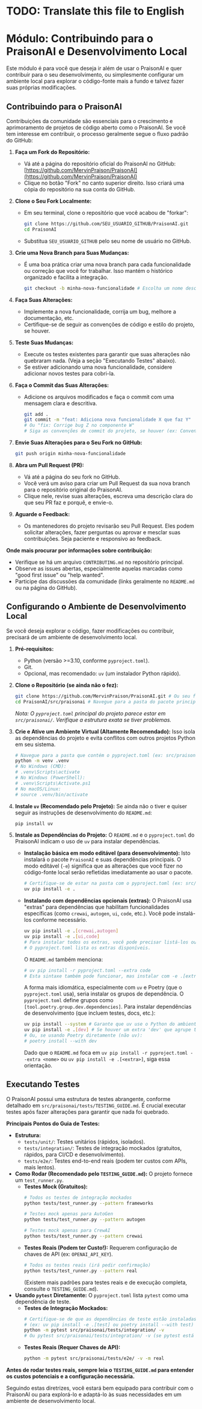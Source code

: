 # TODO: Translate this file to English

# Módulo: Contribuindo para o PraisonAI e Desenvolvimento Local

Este módulo é para você que deseja ir além de usar o PraisonAI e quer contribuir para o seu desenvolvimento, ou simplesmente configurar um ambiente local para explorar o código-fonte mais a fundo e talvez fazer suas próprias modificações.

## Contribuindo para o PraisonAI

Contribuições da comunidade são essenciais para o crescimento e aprimoramento de projetos de código aberto como o PraisonAI. Se você tem interesse em contribuir, o processo geralmente segue o fluxo padrão do GitHub:

1.  **Faça um Fork do Repositório:**
    *   Vá até a página do repositório oficial do PraisonAI no GitHub: [https://github.com/MervinPraison/PraisonAI](https://github.com/MervinPraison/PraisonAI)
    *   Clique no botão "Fork" no canto superior direito. Isso criará uma cópia do repositório na sua conta do GitHub.

2.  **Clone o Seu Fork Localmente:**
    *   Em seu terminal, clone o repositório que você acabou de "forkar":
        ```bash
        git clone https://github.com/SEU_USUARIO_GITHUB/PraisonAI.git
        cd PraisonAI
        ```
    *   Substitua `SEU_USUARIO_GITHUB` pelo seu nome de usuário no GitHub.

3.  **Crie uma Nova Branch para Suas Mudanças:**
    *   É uma boa prática criar uma nova branch para cada funcionalidade ou correção que você for trabalhar. Isso mantém o histórico organizado e facilita a integração.
        ```bash
        git checkout -b minha-nova-funcionalidade # Escolha um nome descritivo para a branch
        ```

4.  **Faça Suas Alterações:**
    *   Implemente a nova funcionalidade, corrija um bug, melhore a documentação, etc.
    *   Certifique-se de seguir as convenções de código e estilo do projeto, se houver.

5.  **Teste Suas Mudanças:**
    *   Execute os testes existentes para garantir que suas alterações não quebraram nada. (Veja a seção "Executando Testes" abaixo).
    *   Se estiver adicionando uma nova funcionalidade, considere adicionar novos testes para cobri-la.

6.  **Faça o Commit das Suas Alterações:**
    *   Adicione os arquivos modificados e faça o commit com uma mensagem clara e descritiva.
        ```bash
        git add .
        git commit -m "feat: Adiciona nova funcionalidade X que faz Y"
        # Ou "fix: Corrige bug Z no componente W"
        # Siga as convenções de commit do projeto, se houver (ex: Conventional Commits).
        ```

7.  **Envie Suas Alterações para o Seu Fork no GitHub:**
    ```bash
    git push origin minha-nova-funcionalidade
    ```

8.  **Abra um Pull Request (PR):**
    *   Vá até a página do seu fork no GitHub.
    *   Você verá um aviso para criar um Pull Request da sua nova branch para o repositório original do PraisonAI.
    *   Clique nele, revise suas alterações, escreva uma descrição clara do que seu PR faz e porquê, e envie-o.

9.  **Aguarde o Feedback:**
    *   Os mantenedores do projeto revisarão seu Pull Request. Eles podem solicitar alterações, fazer perguntas ou aprovar e mesclar suas contribuições. Seja paciente e responsivo ao feedback.

**Onde mais procurar por informações sobre contribuição:**
*   Verifique se há um arquivo `CONTRIBUTING.md` no repositório principal.
*   Observe as issues abertas, especialmente aquelas marcadas como "good first issue" ou "help wanted".
*   Participe das discussões da comunidade (links geralmente no `README.md` ou na página do GitHub).

## Configurando o Ambiente de Desenvolvimento Local

Se você deseja explorar o código, fazer modificações ou contribuir, precisará de um ambiente de desenvolvimento local.

1.  **Pré-requisitos:**
    *   Python (versão >=3.10, conforme `pyproject.toml`).
    *   Git.
    *   Opcional, mas recomendado: `uv` (um instalador Python rápido).

2.  **Clone o Repositório (se ainda não o fez):**
    ```bash
    git clone https://github.com/MervinPraison/PraisonAI.git # Ou seu fork
    cd PraisonAI/src/praisonai # Navegue para a pasta do pacote principal que contém o pyproject.toml
    ```
    *Nota: O `pyproject.toml` principal do projeto parece estar em `src/praisonai/`. Verifique a estrutura exata se tiver problemas.*

3.  **Crie e Ative um Ambiente Virtual (Altamente Recomendado):**
    Isso isola as dependências do projeto e evita conflitos com outros projetos Python em seu sistema.
    ```bash
    # Navegue para a pasta que contém o pyproject.toml (ex: src/praisonai)
    python -m venv .venv
    # No Windows (CMD):
    # .venv\Scripts\activate
    # No Windows (PowerShell):
    # .venv\Scripts\Activate.ps1
    # No macOS/Linux:
    # source .venv/bin/activate
    ```

4.  **Instale `uv` (Recomendado pelo Projeto):**
    Se ainda não o tiver e quiser seguir as instruções de desenvolvimento do `README.md`:
    ```bash
    pip install uv
    ```

5.  **Instale as Dependências do Projeto:**
    O `README.md` e o `pyproject.toml` do PraisonAI indicam o uso de `uv` para instalar dependências.
    *   **Instalação básica em modo editável (para desenvolvimento):**
        Isto instalará o pacote `PraisonAI` e suas dependências principais. O modo editável (`-e`) significa que as alterações que você fizer no código-fonte local serão refletidas imediatamente ao usar o pacote.
        ```bash
        # Certifique-se de estar na pasta com o pyproject.toml (ex: src/praisonai)
        uv pip install -e .
        ```
    *   **Instalando com dependências opcionais (extras):**
        O PraisonAI usa "extras" para dependências que habilitam funcionalidades específicas (como `crewai`, `autogen`, `ui`, `code`, etc.). Você pode instalá-los conforme necessário.
        ```bash
        uv pip install -e .[crewai,autogen]
        uv pip install -e .[ui,code]
        # Para instalar todos os extras, você pode precisar listá-los ou verificar se há um extra "all".
        # O pyproject.toml lista os extras disponíveis.
        ```
        O `README.md` também menciona:
        ```bash
        # uv pip install -r pyproject.toml --extra code
        # Esta sintaxe também pode funcionar, mas instalar com -e .[extra] é comum para desenvolvimento local.
        ```
        A forma mais idiomática, especialmente com `uv` e Poetry (que o `pyproject.toml` usa), seria instalar os grupos de dependência. O `pyproject.toml` define grupos como `[tool.poetry.group.dev.dependencies]`.
        Para instalar dependências de desenvolvimento (que incluem testes, docs, etc.):
        ```bash
        uv pip install --system # Garante que uv use o Python do ambiente virtual ativo
        uv pip install -e .[dev] # Se houver um extra 'dev' que agrupe tudo
        # Ou, se usando Poetry diretamente (não uv):
        # poetry install --with dev
        ```
        Dado que o `README.md` foca em `uv pip install -r pyproject.toml --extra <nome>` ou `uv pip install -e .[<extra>]`, siga essa orientação.

## Executando Testes

O PraisonAI possui uma estrutura de testes abrangente, conforme detalhado em `src/praisonai/tests/TESTING_GUIDE.md`. É crucial executar testes após fazer alterações para garantir que nada foi quebrado.

**Principais Pontos do Guia de Testes:**

*   **Estrutura:**
    *   `tests/unit/`: Testes unitários (rápidos, isolados).
    *   `tests/integration/`: Testes de integração mockados (gratuitos, rápidos, para CI/CD e desenvolvimento).
    *   `tests/e2e/`: Testes end-to-end reais (podem ter custos com APIs, mais lentos).
*   **Como Rodar (Recomendado pelo `TESTING_GUIDE.md`):**
    O projeto fornece um `test_runner.py`.
    *   **Testes Mock (Gratuitos):**
        ```bash
        # Todos os testes de integração mockados
        python tests/test_runner.py --pattern frameworks

        # Testes mock apenas para AutoGen
        python tests/test_runner.py --pattern autogen

        # Testes mock apenas para CrewAI
        python tests/test_runner.py --pattern crewai
        ```
    *   **Testes Reais (Podem ter Custo!):**
        Requerem configuração de chaves de API (ex: `OPENAI_API_KEY`).
        ```bash
        # Todos os testes reais (irá pedir confirmação)
        python tests/test_runner.py --pattern real
        ```
        (Existem mais padrões para testes reais e de execução completa, consulte o `TESTING_GUIDE.md`).
*   **Usando `pytest` Diretamente:**
    O `pyproject.toml` lista `pytest` como uma dependência de teste.
    *   **Testes de Integração Mockados:**
        ```bash
        # Certifique-se de que as dependências de teste estão instaladas no seu ambiente virtual
        # (ex: uv pip install -e .[test] ou poetry install --with test)
        python -m pytest src/praisonai/tests/integration/ -v
        # Ou pytest src/praisonai/tests/integration/ -v (se pytest está no PATH do venv)
        ```
    *   **Testes Reais (Requer Chaves de API):**
        ```bash
        python -m pytest src/praisonai/tests/e2e/ -v -m real
        ```

**Antes de rodar testes reais, sempre leia o `TESTING_GUIDE.md` para entender os custos potenciais e a configuração necessária.**

Seguindo estas diretrizes, você estará bem equipado para contribuir com o PraisonAI ou para explorá-lo e adaptá-lo às suas necessidades em um ambiente de desenvolvimento local.

